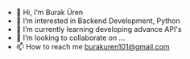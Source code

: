 - 👋 Hi, I’m Burak Üren
- 👀 I’m interested in Backend Development, Python
- 🌱 I’m currently learning developing advance API's
- 💞️ I’m looking to collaborate on ...
- 📫 How to reach me burakuren101@gmail.com

<!---
burakuren101/burakuren101 is a ✨ special ✨ repository because its `README.md` (this file) appears on your GitHub profile.
You can click the Preview link to take a look at your changes.
--->

